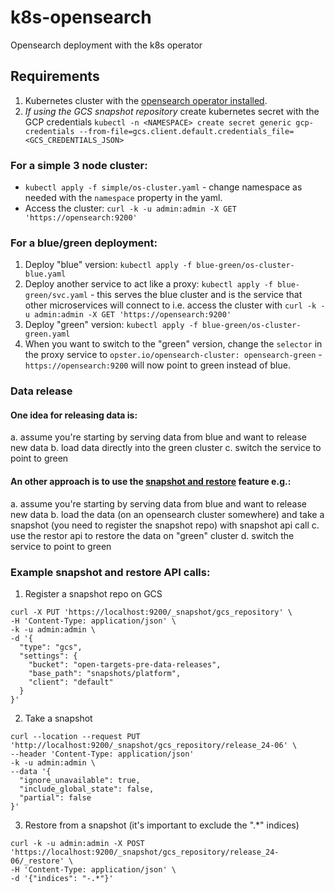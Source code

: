 # k8s-opensearch
Opensearch deployment with the k8s operator

## Requirements
1. Kubernetes cluster with the [opensearch operator installed](https://github.com/opensearch-project/opensearch-k8s-operator/blob/main/docs/userguide/main.md).
2. _If using the GCS snapshot repository_ create kubernetes secret with the GCP credentials 
   `kubectl -n <NAMESPACE> create secret generic gcp-credentials --from-file=gcs.client.default.credentials_file=<GCS_CREDENTIALS_JSON>`


### For a simple 3 node cluster:
- `kubectl apply -f simple/os-cluster.yaml` - change namespace as needed with the `namespace` property in the yaml. 
- Access the cluster: `curl -k -u admin:admin -X GET 'https://opensearch:9200'`

### For a blue/green deployment:
1. Deploy "blue" version: `kubectl apply -f blue-green/os-cluster-blue.yaml`
2. Deploy another service to act like a proxy: `kubectl apply -f blue-green/svc.yaml` - this serves the blue cluster and is the service that other microservices will connect to i.e. access the cluster with `curl -k -u admin:admin -X GET 'https://opensearch:9200'`
3. Deploy "green" version: `kubectl apply -f blue-green/os-cluster-green.yaml`
4. When you want to switch to the "green" version, change the `selector` in the proxy service to `opster.io/opensearch-cluster: opensearch-green` - `https://opensearch:9200` will now point to green instead of blue.

### Data release
#### One idea for releasing data is:
a. assume you're starting by serving data from blue and want to release new data
b. load data directly into the green cluster
c. switch the service to point to green

#### An other approach is to use the [snapshot and restore](https://opensearch.org/docs/latest/tuning-your-cluster/availability-and-recovery/snapshots/snapshot-restore/) feature e.g.:
a. assume you're starting by serving data from blue and want to release new data
b. load the data (on an opensearch cluster somewhere) and take a snapshot (you need to register the snapshot repo) with snapshot api call
c. use the restor api to restore the data on "green" cluster
d. switch the service to point to green

### Example snapshot and restore API calls:
1. Register a snapshot repo on GCS
```
curl -X PUT 'https://localhost:9200/_snapshot/gcs_repository' \
-H 'Content-Type: application/json' \
-k -u admin:admin \
-d '{
  "type": "gcs",
  "settings": {
    "bucket": "open-targets-pre-data-releases",
    "base_path": "snapshots/platform",
    "client": "default"
  }
}'
```

2. Take a snapshot
```
curl --location --request PUT 'http://localhost:9200/_snapshot/gcs_repository/release_24-06' \
--header 'Content-Type: application/json' 
-k -u admin:admin \
--data '{
  "ignore_unavailable": true,
  "include_global_state": false,
  "partial": false
}'
```

3. Restore from a snapshot (it's important to exclude the ".*" indices)
```
curl -k -u admin:admin -X POST 'https://localhost:9200/_snapshot/gcs_repository/release_24-06/_restore' \
-H 'Content-Type: application/json' \
-d '{"indices": "-.*"}'
```
